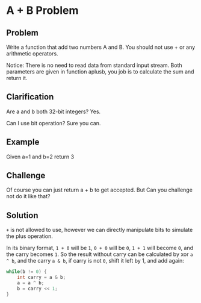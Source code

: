 A + B Problem
===

Problem
-------

Write a function that add two numbers A and B. You should not use + or any arithmetic operators.

Notice: There is no need to read data from standard input stream. Both parameters are given in function aplusb, you job is to calculate the sum and return it.


Clarification
-------------

Are a and b both 32-bit integers?
Yes.

Can I use bit operation?
Sure you can.

Example
-------

Given a=1 and b=2 return 3

Challenge
---------

Of course you can just return a + b to get accepted. But Can you challenge not do it like that?

Solution
--------

``+`` is not allowed to use, however we can directly manipulate bits to simulate the plus operation. 

In its binary format, ``1 + 0`` will be ``1``, ``0 + 0`` will be ``0``, ``1 + 1`` will become ``0``, and the carry becomes ``1``. So the result without carry can be calculated by xor ``a ^ b``, and the carry ``a & b``, if carry is not ``0``, shift it left by 1, and add again:
 
```java
while(b != 0) {
    int carry = a & b;
    a = a ^ b;
    b = carry << 1;
}
```

